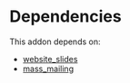 # Dependencies

This addon depends on:

- [website_slides](https://github.com/bringout/oca-ocb-website)
- [mass_mailing](https://github.com/bringout/oca-ocb-mail)
